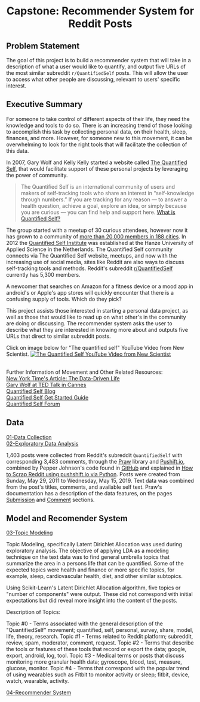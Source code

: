 
<h1 style="text-align: center;">Capstone: Recommender System for Reddit Posts</h1>


## Problem Statement

The goal of this project is to build a recommender system that will take in a description of what a user would like to quantify, and output five URLs of the most similar subreddit `r/QuantifiedSelf` posts. This will allow the user to access what other people are discussing, relevant to users' specific interest.



## Executive Summary

For someone to take control of different aspects of their life, they need the knowledge and tools to do so. There is an increasing trend of those looking to accomplish this task by collecting personal data, on their health, sleep, finances, and more. However, for someone new to this movement, it can be overwhelming to look for the right tools that will facilitate the collection of this data. 

In 2007, Gary Wolf and Kelly Kelly started a website called [The Quantified Self](https://quantifiedself.com/), that would facilitate support of these personal projects by leveraging the power of community. 

> The Quantified Self is an international community of users and makers of self-tracking tools who share an interest in “self-knowledge through numbers.” If you are tracking for any reason — to answer a health question, achieve a goal, explore an idea, or simply because you are curious — you can find help and support here. [What is Quantified Self?](https://quantifiedself.com/about/what-is-quantified-self/)

The group started with a meetup of 30 curious attendees, however now it has grown to a community of [more than 20,000 members in 188 cities](https://www.forbes.com/sites/stevenrosenbaum/2015/05/17/the-quantified-self-measuring-to-curate-your-life/#6c93b2945ab5). In 2012 the [Quantified Self Institute](http://qsinstitute.com/about/what-is-quantified-self/) was established at the Hanze University of Applied Science in the Netherlands. The Quantified Self community connects via The Quantified Self website, meetups, and now with the increasing use of social media, sites like Reddit are also ways to discuss self-tracking tools and methods. Reddit's subreddit [r/QuantifiedSelf](https://www.reddit.com/r/QuantifiedSelf/) currently has 5,300 members.  

A newcomer that searches on Amazon for a fitness device or a mood app in android's or Apple's app stores will quickly encounter that there is a confusing supply of tools. Which do they pick? 

This project assists those interested in starting a personal data project, as well as those that would like to read up on what other's in the community are doing or discussing. The recommender system asks the user to describe what they are interested in knowing more about and outputs five URLs that direct to similar subreddit posts.

Click on image below for "The quantified self" YouTube Video from New Scientist.
[![The Quantified Self YouTube Video from New Scientist](https://img.youtube.com/vi/8wqC6ad1V_Q/maxresdefault.jpg)](https://www.youtube.com/watch?v=8wqC6ad1V_Q)

<br>Further Information of Movement and Other Related Resources:<br>
[New York Time's Article: The Data-Driven Life](https://www.nytimes.com/2010/05/02/magazine/02self-measurement-t.html)<br>
[Gary Wolf at TED Talk in Cannes](https://www.ted.com/talks/gary_wolf_the_quantified_self/transcript?language=en)<br>
[Quantified Self Blog](https://quantifiedself.com/blog/)<br>
[Quantified Self Get Started Guide](https://quantifiedself.com/get-started/)<br>
[Quantified Self Forum](https://forum.quantifiedself.com/c/quantified-self/apps-tools)<br>


## Data

[01-Data Collection](https://github.com/ixchelfrg/General_Assembly_DSI_Capstone/blob/master/01_Data_Collection.ipynb)<br>
[02-Exploratory Data Analysis](https://github.com/ixchelfrg/General_Assembly_DSI_Capstone/blob/master/02_Exploratory_Data_Analysis.ipynb)

1,403 posts were collected from Reddit's subreddit `QuantifiedSelf` with corresponding 3,483 comments, through the [Praw](https://praw.readthedocs.io/en/latest/) library and [Pushift.io](https://pushshift.io/), combined by Pepper Johnson's code found in [GitHub](https://github.com/pepper-johnson/sack_lunch/blob/master/Notebooks/Bots/Reddit.ipynb) and explained in [How to Scrap Reddit using pushshift.io via Python](https://medium.com/@pasdan/how-to-scrap-reddit-using-pushshift-io-via-python-a3ebcc9b83f4). Posts were created from Sunday, May 29, 2011 to Wednesday, May 15, 2019. Text data was combined from the post's titles, comments, and available self text. Praw's documentation has a description of the data features, on the pages [Submission](https://praw.readthedocs.io/en/latest/code_overview/models/submission.html) and [Comment](https://praw.readthedocs.io/en/latest/code_overview/models/comment.html) sections.

## Model and Recomender System

[03-Topic Modeling](https://github.com/ixchelfrg/General_Assembly_DSI_Capstone/blob/master/03_Topic_Modeling.ipynb)<br>

Topic Modeling, specifically Latent Dirichlet Allocation was used during exploratory analysis. The objective of applying LDA as a modeling technique on the text data was to find general umbrella topics that summarize the area in a persons life that can be quantified. Some of the expected topics were health and finance or more specific topics, for example, sleep, cardiovascular health, diet, and other similar subtopics. 

Using Scikit-Learn's Latent Dirichlet Allocation algorithm, five topics or "number of components" were output. These did not correspond with initial expectations but did reveal more insight into the content of the posts. 

Description of Topics: 

Topic #0 - Terms associated with the general description of the "QuantifiedSelf" movement; quantified, self, personal, survey, share, model, life, theory, research. 
Topic #1 - Terms related to Reddit platform; subreddit, review, spam, moderator, comment, request. 
Topic #2 - Terms that describe the tools or features of these tools that record or export the data; google, export, android, log, tool. 
Topic #3 - Medical terms or posts that discuss monitoring more granular health data; gyroscope, blood, test, measure, glucose, monitor. 
Topic #4 - Terms that correspond with the popular trend of using wearables such as Fitbit to monitor activity or sleep; fitbit, device, watch, wearable, activity. 

[04-Recommender System](https://github.com/ixchelfrg/General_Assembly_DSI_Capstone/blob/master/04_Recommender_System.ipynb)

